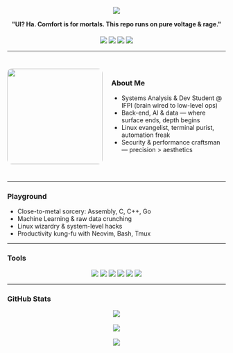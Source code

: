<p align="center">
  <img src="https://readme-typing-svg.herokuapp.com/?color=cba6f7&size=40&center=true&vCenter=true&width=1200&lines=YO+GUY...+PEEP+MY+CODE...;NO+UI,+JUST+RAW+LOGIC;BLOOD+FOR+THE+CPU,+GLORY+FOR+THE+STACK" />
</p>

<p align="center" style="margin-top: 15px;">
  <strong>"UI? Ha. Comfort is for mortals. This repo runs on pure voltage & rage."</strong>
</p>

<p align="center" style="margin-top: 20px;">
  <img src="https://img.shields.io/badge/Linux%20Overlord-1d232e?style=flat-square&logo=linux&logoColor=cba6f7"/>
  <img src="https://img.shields.io/badge/AI%20&%20Data-1d232e?style=flat-square&logo=tensorflow&logoColor=cba6f7"/>
  <img src="https://img.shields.io/badge/Terminal%20Addict-1d232e?style=flat-square&logo=gnubash&logoColor=cba6f7"/>
  <img src="https://img.shields.io/badge/Assembly%20Sorcerer-1d232e?style=flat-square&logo=gnuemacs&logoColor=cba6f7"/>
</p>

---

<section id="about-me" style="display: flex; align-items: flex-start; gap: 20px; margin: 40px 0;">
  <div style="flex: 1; text-align: center;">
    <img src="https://user-images.githubusercontent.com/77577746/149508180-c75be0e3-1983-4592-9f1d-d58b64f055d4.gif" width="220" style="border-radius: 10px;" />
  </div>

  <div style="flex: 2;">
    <h3>About Me</h3>
    <ul>
      <li>Systems Analysis & Dev Student @ IFPI (brain wired to low-level ops)</li>
      <li>Back-end, AI & data — where surface ends, depth begins</li>
      <li>Linux evangelist, terminal purist, automation freak</li>
      <li>Security & performance craftsman — precision > aesthetics</li>
    </ul>
  </div>
</section>

---

### Playground
- Close-to-metal sorcery: Assembly, C, C++, Go  
- Machine Learning & raw data crunching  
- Linux wizardry & system-level hacks  
- Productivity kung-fu with Neovim, Bash, Tmux  

---

### Tools
<p align="center">
  <img src="https://img.shields.io/badge/Assembly-1d232e?style=for-the-badge&logo=gnuemacs&logoColor=cba6f7" />
  <img src="https://img.shields.io/badge/C-1d232e?style=for-the-badge&logo=c&logoColor=cba6f7" />
  <img src="https://img.shields.io/badge/C++-1d232e?style=for-the-badge&logo=c%2B%2B&logoColor=cba6f7" />
  <img src="https://img.shields.io/badge/Go-1d232e?style=for-the-badge&logo=go&logoColor=cba6f7" />
  <img src="https://img.shields.io/badge/Python-1d232e?style=for-the-badge&logo=python&logoColor=cba6f7" />
  <img src="https://img.shields.io/badge/Linux-1d232e?style=for-the-badge&logo=linux&logoColor=cba6f7" />
</p>

---

### GitHub Stats
<div align="center">
  <img src="https://github-readme-stats.vercel.app/api/top-langs/?username=sh1ftx&layout=compact&theme=tokyonight&title_color=cba6f7&text_color=cba6f7&icon_color=cba6f7&bg_color=00000000" />
  <br/><br/>
  <img src="https://github-readme-stats.vercel.app/api?username=sh1ftx&show_icons=true&theme=tokyonight&title_color=cba6f7&text_color=cba6f7&icon_color=cba6f7&bg_color=00000000" />
  <br/><br/>
  <img src="https://streak-stats.demolab.com/?user=sh1ftx&theme=tokyonight&ring=cba6f7&fire=cba6f7&currStreakLabel=cba6f7&background=00000000" />
</div>
